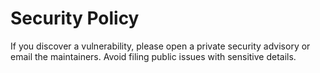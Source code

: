 # Security Policy

If you discover a vulnerability, please open a private security advisory or email the maintainers.
Avoid filing public issues with sensitive details.
